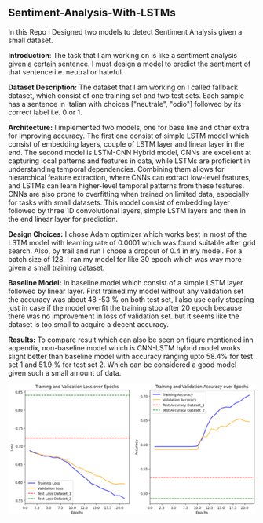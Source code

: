 ## Sentiment-Analysis-With-LSTMs
In this Repo I Designed two models to detect Sentiment Analysis given a small dataset.

**Introduction**:
The task that I am working on is like a sentiment analysis given a certain sentence. I must design a model to predict the sentiment of that sentence i.e. neutral or hateful.

**Dataset Description:**
The dataset that I am working on I called fallback dataset, which consist of one training set and two test sets. Each sample has a sentence in Italian with choices ["neutrale", "odio"] followed by its correct label i.e. 0 or 1.

**Architecture:**
I implemented two models, one for base line and other extra for improving accuracy. The first one consist of simple LSTM model which consist of embedding layers, couple of LSTM layer and linear layer in the end. The second model is LSTM-CNN Hybrid model, CNNs are excellent at capturing local patterns and features in data, while LSTMs are proficient in understanding temporal dependencies. Combining them allows for hierarchical feature extraction, where CNNs can extract low-level features, and LSTMs can learn higher-level temporal patterns from these features. CNNs are also prone to overfitting when trained on limited data, especially for tasks with small datasets. This model consist of embedding layer followed by three 1D convolutional layers, simple LSTM layers and then in the end linear layer for prediction.

**Design Choices:**
I chose Adam optimizer which works best in most of the LSTM model with learning rate of 0.0001 which was found suitable after grid search. Also, by trail and run I chose a dropout of 0.4 in my model. For a batch size of 128, I ran my model for like 30 epoch which was way more given a small training dataset.

**Baseline Model:**
In baseline model which consist of a simple LSTM layer followed by linear layer. First trained my model without any validation set the accuracy was about 48 -53 % on both test set, I also use early stopping just in case if the model overfit the training stop after 20 epoch because there was no improvement in loss of validation set. but it seems like the dataset is too small to acquire a decent accuracy.

**Results:**
To compare result which can also be seen on figure mentioned inn appendix, non-baseline model which is CNN-LSTM hybrid model works slight better than baseline model with accuracy ranging upto 58.4% for test set 1 and 51.9 % for test set 2. Which can be considered a good model given such a small amount of data.

<div>
<img src="https://github.com/shahkarKhan24/Sentiment-Analysis-With-LSTMs/blob/main/Images/baseline.png" width="700" alt="Baseline"/>
</div>

